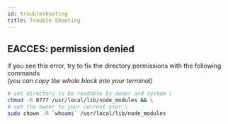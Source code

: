 ```yaml
---
id: troubleshooting
title: Trouble Shooting
---
```


## EACCES: permission denied

if you see this error, try to fix the directory permissions with the following commands  
_(you can copy the whole block into your terminal)_

```bash
# set directory to be readable by owner and system \
chmod -R 0777 /usr/local/lib/node_modules && \
# set the owner to your current user \
sudo chown -R `whoami` /usr/local/lib/node_modules
```
